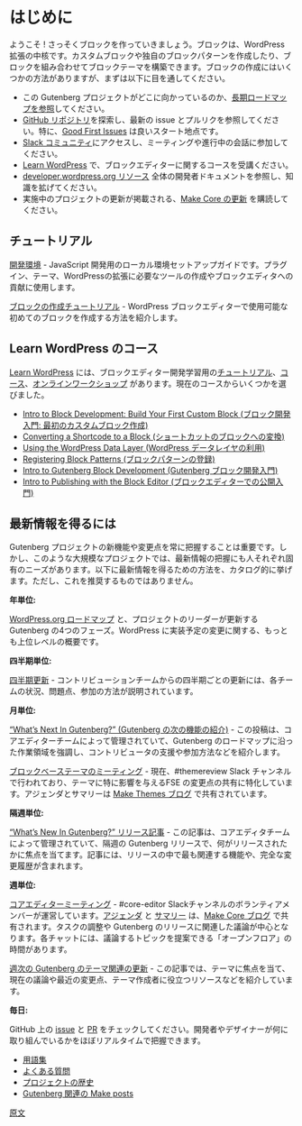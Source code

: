 <!-- 
# Getting Started
 -->
# はじめに

<!-- 
Welcome! Let's get started building with blocks. Blocks are at the core of extending WordPress. You can create custom blocks, your own block patterns, or combine them together to build a block theme. At a high level, here are a few ways to begin your journey but read on to explore more:
 -->
ようこそ ! さっそくブロックを作っていきましょう。ブロックは、WordPress 拡張の中核です。カスタムブロックや独自のブロックパターンを作成したり、ブロックを組み合わせてブロックテーマを構築できます。ブロックの作成にはいくつかの方法がありますが、まずは以下に目を通してください。

<!-- 
- Learn more about where this work is going by [reviewing the long term roadmap](https://wordpress.org/about/roadmap/).
- Explore the [GitHub repo](https://github.com/WordPress/gutenberg/) to see the latest issues and PRs folks are working on, especially [Good First Issues](https://github.com/WordPress/gutenberg/issues?q=is%3Aopen+is%3Aissue+label%3A%22Good+First+Issue%22).
- Join the [Slack community](https://make.wordpress.org/chat/) to join meetings, ongoing conversations, and more. 
- Take courses on how to use the block editor and more on [Learn WordPress](https://learn.wordpress.org/). 
- Expand your knowledge by reviewing more developer docs at the overall [developer.wordpress.org resource](https://developer.wordpress.org/).
- Subscribe to [updates on Make Core](https://make.wordpress.org/core/), the main site where ongoing project updates happen.
 -->
- この Gutenberg プロジェクトがどこに向かっているのか、[長期ロードマップを参照](https://wordpress.org/about/roadmap/)してください。
- [GitHub リポジトリ](https://github.com/WordPress/gutenberg/)を探索し、最新の issue とプルリクを参照してください。特に、[Good First Issues](https://github.com/WordPress/gutenberg/issues?q=is%3Aopen+is%3Aissue+label%3A%22Good+First+Issue%22) は良いスタート地点です。
- [Slack コミュニティ](https://make.wordpress.org/chat/)にアクセスし、ミーティングや進行中の会話に参加してください。
- [Learn WordPress](https://learn.wordpress.org/) で、ブロックエディターに関するコースを受講ください。 
- [developer.wordpress.org リソース](https://developer.wordpress.org/) 全体の開発者ドキュメントを参照し、知識を拡げてください。
- 実施中のプロジェクトの更新が掲載される、[Make Core の更新](https://make.wordpress.org/core/) を購読してください。

<!-- 
## Tutorials
 -->
## チュートリアル

<!-- 
[Development Environment](/docs/getting-started/devenv/README.md) - A guide to setup your local environment for JavaScript development for creating plugins, themes, and the tools you will need to extend WordPress or contribute to the block editor.
 -->
[開発環境](https://ja.wordpress.org/team/handbook/block-editor/getting-started/devenv/) - JavaScript 開発用のローカル環境セットアップガイドです。プラグイン、テーマ、WordPressの拡張に必要なツールの作成やブロックエディタへの貢献に使用します。

<!-- 
[Create a Block Tutorial](/docs/getting-started/create-block/README.md) - Learn how to create your first block for the WordPress block editor.
 -->
[ブロックの作成チュートリアル](https://ja.wordpress.org/team/handbook/block-editor/getting-started/create-block/) - WordPress ブロックエディターで使用可能な初めてのブロックを作成する方法を紹介します。

<!-- 
[Full Site Editing](/docs/getting-started/full-site-editing.md) - Full Site Editing (FSE) is an umbrella project name for the collection of features that bring the experience and extendability of blocks to all parts of your site—from settings and styles, to templates and themes, and more.
 -->
<!--  
[フルサイト編集](https://ja.wordpress.org/team/handbook/block-editor/getting-started/full-site-editing/) - フルサイト編集 (Full Site Editing, FSE) は、様々な機能を包括するプロジェクトの名前です。設定やスタイルからテンプレートやテーマまで、サイトのあらゆるパーツにブロックの操作性と拡張性を導入します。
 -->
<!-- 
-   Learn [about using theme.json](/docs/how-to-guides/themes/theme-json.md) to define settings and styles for your theme.
 -->
<!-- 
-   [theme.json の使用](https://ja.wordpress.org/team/handbook/block-editor/how-to-guides/themes/theme-json/) - テーマの設定とスタイルの定義を学びます。
 -->
<!-- 
-   [Create a Block Theme](/docs/how-to-guides/themes/create-block-theme.md) - Learn how block themes use blocks to build templates and the theme.json to provide styles.
 -->
<!-- 
-   [ブロックテーマの作成](https://ja.wordpress.org/team/handbook/block-editor/how-to-guides/themes/create-block-theme/) - ブロックテーマでのブロックを使用したテンプレートの構築と、theme.json を使用したスタイルの提供を学びます。
 -->
<!-- 
-   [Convert a Classic Theme to a Block Theme](https://developer.wordpress.org/themes/block-themes/converting-a-classic-theme-to-a-block-theme/) - Learn how to adopt various pieces of full site editing in your classic theme.
 -->
<!-- 
-   [クラシックテーマからブロックテーマへの変換](https://developer.wordpress.org/themes/block-themes/converting-a-classic-theme-to-a-block-theme/) - クラシックテーマでフルサイト編集の様々なパーツを採用する方法を学びます。
 -->

<!-- 
## Learn WordPress Courses
 -->
## Learn WordPress のコース

<!-- 
At [Learn WordPress](https://learn.wordpress.org/), you can find [tutorials](https://learn.wordpress.org/tutorials/), [courses](https://learn.wordpress.org/courses/), and [online workshops](https://learn.wordpress.org/online-workshops/) to learn more about developing for the Block Editor. Here is a selection of current offerings.
 -->
[Learn WordPress](https://learn.wordpress.org/) には、ブロックエディター開発学習用の[チュートリアル](https://learn.wordpress.org/tutorials/)、[コース](https://learn.wordpress.org/courses/)、[オンラインワークショップ](https://learn.wordpress.org/online-workshops/) があります。現在のコースからいくつかを選びました。

<!-- 
-   [Intro to Block Development: Build Your First Custom Block](https://learn.wordpress.org/course/introduction-to-block-development-build-your-first-custom-block/)
-   [Converting a Shortcode to a Block](https://learn.wordpress.org/course/converting-a-shortcode-to-a-block/)
-   [Using the WordPress Data Layer](https://learn.wordpress.org/course/using-the-wordpress-data-layer/)
-   [Registering Block Patterns](https://learn.wordpress.org/workshop/registering-block-patterns/)
-   [Intro to Gutenberg Block Development](https://learn.wordpress.org/workshop/intro-to-gutenberg-block-development/)
-   [Intro to Publishing with the Block Editor](https://learn.wordpress.org/workshop/intro-to-publishing-with-the-block-editor/)
 -->
-   [Intro to Block Development: Build Your First Custom Block (ブロック開発入門: 最初のカスタムブロック作成)](https://learn.wordpress.org/course/introduction-to-block-development-build-your-first-custom-block/)
-   [Converting a Shortcode to a Block (ショートカットのブロックへの変換)](https://learn.wordpress.org/course/converting-a-shortcode-to-a-block/)
-   [Using the WordPress Data Layer (WordPress データレイヤの利用)](https://learn.wordpress.org/course/using-the-wordpress-data-layer/)
-   [Registering Block Patterns (ブロックパターンの登録)](https://learn.wordpress.org/workshop/registering-block-patterns/)
-   [Intro to Gutenberg Block Development (Gutenberg ブロック開発入門)](https://learn.wordpress.org/workshop/intro-to-gutenberg-block-development/)
-   [Intro to Publishing with the Block Editor (ブロックエディターでの公開入門)](https://learn.wordpress.org/workshop/intro-to-publishing-with-the-block-editor/)

<!-- 
## Ways to Stay Informed
 -->
## 最新情報を得るには

<!-- 
New features and changes are important to keep up to date on as the Gutenberg project continues. Each person will have their own unique needs in keeping up with a project of this scale. What follows is more of a catalogue of ways to keep up rather than a recommendation for how to do so. 
 -->
Gutenberg プロジェクトの新機能や変更点を常に把握することは重要です。しかし、このような大規模なプロジェクトでは、最新情報の把握にも人それぞれ固有のニーズがあります。以下に最新情報を得るための方法を、カタログ的に挙げます。ただし、これを推奨するものではありません。

<!-- 
**Yearly:**
 -->
**年単位:**

<!-- 
The [WordPress.org Roadmap](https://wordpress.org/about/roadmap/) with Four Phases of Gutenberg updated by project leadership. This is the highest level overview of the changes coming to WordPress.
 -->
[WordPress.org ロードマップ](https://wordpress.org/about/roadmap/) と、プロジェクトのリーダーが更新する Gutenberg の4つのフェーズ。WordPress に実装予定の変更に関する、もっとも上位レベルの概要です。

<!-- 
**Quarterly:**
 -->
**四半期単位:**

<!-- 
[Quarterly Updates](https://make.wordpress.org/updates/tag/quarterly-updates/) from Contribution Teams. These updates give an overview on what each team is working on, struggling with, and how to get involved.
 -->
[四半期更新](https://make.wordpress.org/updates/tag/quarterly-updates/) - コントリビューションチームからの四半期ごとの更新には、各チームの状況、問題点、参加の方法が説明されています。

<!-- 
**Monthly:**
 -->
**月単位:**

<!-- 
[“What’s Next In Gutenberg?” posts](https://make.wordpress.org/core/tag/gutenberg-next/). These updates are wrangled by the Core Editor team and highlight areas of work aligned with the Gutenberg roadmap for contributors to help, how to get involved, and more. 
 -->
[“What’s Next In Gutenberg?” (Gutenberg の次の機能の紹介)](https://make.wordpress.org/core/tag/gutenberg-next/) - この投稿は、コアエディターチームによって管理されていて、Gutenberg のロードマップに沿った作業領域を強調し、コントリビュータの支援や参加方法などを紹介します。

<!-- 
[Block Based Themes Meeting](https://make.wordpress.org/themes/tags/block-based-meeting/). These meetings are currently wrangled in the #themereview Slack channel and are dedicated to sharing FSE changes that will specifically impact themes. Agendas and summaries are shared on the [Make Themes blog](https://make.wordpress.org/themes/). 
 -->
[ブロックベーステーマのミーティング](https://make.wordpress.org/themes/tags/block-based-meeting/) - 現在、#themereview Slack チャンネルで行われており、テーマに特に影響を与えるFSE の変更点の共有に特化しています。アジェンダとサマリーは [Make Themes ブログ](https://make.wordpress.org/themes/) で共有されています。

<!-- 
**Biweekly:**
 -->
**隔週単位:**

<!-- 
[“What’s New In Gutenberg?” release posts](https://make.wordpress.org/core/tag/gutenberg-new/). These updates are wrangled by the Core Editor team and focus on what’s been released in each biweekly Gutenberg release. They include the most relevant features released and a full changelog.
 -->
[“What’s New In Gutenberg?” リリース記事](https://make.wordpress.org/core/tag/gutenberg-new/) - この記事は、コアエディタチームによって管理されていて、隔週の Gutenberg リリースで、何がリリースされたかに焦点を当てます。記事には、リリースの中で最も関連する機能や、完全な変更履歴が含まれます。

<!-- 
**Weekly:**
 -->
**週単位:**

<!-- 
[Core Editor meetings](https://make.wordpress.org/core/tag/core-editor-summary/). These meetings are wrangled by volunteer members in the #core-editor Slack channel. [Agendas](https://make.wordpress.org/core/tag/core-editor-summary/) and [summaries](https://make.wordpress.org/core/tag/core-editor-summary/) are shared on the [Make Core blog](https://make.wordpress.org/core/). They focus on task coordination and relevant discussions around Gutenberg releases. There is an Open Floor period in each chat where people can suggest topics to discuss.
 -->
[コアエディターミーティング](https://make.wordpress.org/core/tag/core-editor-summary/) -  #core-editor Slackチャンネルのボランティアメンバーが運営しています。[アジェンダ](https://make.wordpress.org/core/tag/core-editor-summary/) と [サマリー](https://make.wordpress.org/core/tag/core-editor-summary/) は、[Make Core ブログ](https://make.wordpress.org/core/) で共有されます。タスクの調整や Gutenberg のリリースに関連した議論が中心となります。各チャットには、議論するトピックを提案できる「オープンフロア」の時間があります。

<!-- 
[Weekly Theme Related Gutenberg Updates](https://make.wordpress.org/themes/tags/gutenberg-themes-roundup/). These posts are focused on themes, including everything from current discussions to recent changes, as well as helpful resources for theme authors. 
 -->
[週次の Gutenberg のテーマ関連の更新](https://make.wordpress.org/themes/tags/gutenberg-themes-roundup/) - この記事では、テーマに焦点を当て、現在の議論や最近の変更点、テーマ作成者に役立つリソースなどを紹介しています。

<!-- 
**Daily:**
 -->
**毎日:**

<!-- 
Checking in on [issues](https://github.com/WordPress/gutenberg/issues) and [PRs](https://github.com/WordPress/gutenberg/pulls) on GitHub. This will give you a nearly real-time understanding of what’s being worked on by the developers and designers. 
 -->
GitHub 上の [issue](https://github.com/WordPress/gutenberg/issues) と [PR](https://github.com/WordPress/gutenberg/pulls) をチェックしてください。開発者やデザイナーが何に取り組んでいるかをほぼリアルタイムで把握できます。 

<!-- 
-   [Glossary](/docs/getting-started/glossary.md)
-   [Frequently Asked Questions](/docs/getting-started/faq.md)
-   [Project History](/docs/explanations/history.md)
-   [Gutenberg related Make posts](https://make.wordpress.org/core/handbook/references/keeping-up-with-gutenberg-index/)
 -->
-   [用語集](https://ja.wordpress.org/team/handbook/block-editor/getting-started/glossary/)
-   [よくある質問](https://ja.wordpress.org/team/handbook/block-editor/getting-started/faq/)
-   [プロジェクトの歴史](https://ja.wordpress.org/team/handbook/block-editor/explanations/history/)
-   [Gutenberg 関連の Make posts](https://make.wordpress.org/core/handbook/references/keeping-up-with-gutenberg-index/)

[原文](https://github.com/WordPress/gutenberg/blob/trunk/docs/getting-started/README.md)
